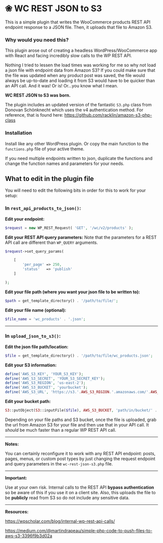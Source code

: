 # ❀ WC REST JSON to S3
This is a simple plugin that writes the WooCommerce products REST API endpoint response to a JSON file. Then, it uploads that file to Amazon S3. 

### Why would you need this?
This plugin arose out of creating a headless WordPress/WooCommerce app with React and facing incredibly slow calls to the WP REST API. 

Nothing I tried to lessen the load times was working for me so why not load a json file with endpoint data from Amazon S3? If you could make sure that the file was updated when any product post was saved, the file would always be up-to-date and loading it from S3 would have to be quicker than an API call. And it was! Or is! Or...you know what I mean.

**WC REST JSON to S3 was born.**

The plugin includes an updated version of the fantastic `S3.php` class from Donovan Schönknecht which uses the v4 authentication method. For reference, that is found here: https://github.com/racklin/amazon-s3-php-class

### Installation
Install like any other WordPress plugin. Or copy the main function to the `functions.php` file of your active theme. 

If you need multiple endpoints written to json, duplicate the functions and change the function names and parameters for your needs.

## What to edit in the plugin file
You will need to edit the following bits in order for this to work for your setup:

### In `rest_api_products_to_json()`:

**Edit your endpoint:**
```php
$request = new WP_REST_Request( 'GET', '/wc/v2/products' );
```

**Edit your REST API query parameters:**
Note that the parameters for a REST API call are different than `WP_QUERY` arguments.
```php
$request->set_query_params(

    [ 
        'per_page' => 250,
        'status'   => 'publish'
    ]

);
```

**Edit your file path (where you want your json file to be written to):**
```php
$path = get_template_directory() . '/path/to/file/';
```

**Edit your file name (optional):**
```php
$file_name = 'wc_products' . '.json';
```
---

### In `upload_json_to_s3()`:

**Edit the json file path/location:**
```php
$file = get_template_directory() . '/path/to/file/wc_products.json';
```

**Edit your S3 information:**
```php
define('AWS_S3_KEY', 'YOUR_S3_KEY');
define('AWS_S3_SECRET', 'YOUR_S3_SECRET_KEY');
define('AWS_S3_REGION', 'us-east-2');
define('AWS_S3_BUCKET', 'yourbucket');
define('AWS_S3_URL', 'https://s3.'.AWS_S3_REGION.'.amazonaws.com/'.AWS_S3_BUCKET.'/');
```

**Edit your bucket path:**
```php
S3::putObject(S3::inputFile($file), AWS_S3_BUCKET, 'path/in/bucket/' . $file, S3::ACL_PUBLIC_READ);
```

Depending on your file paths and S3 bucket, once the file is uploaded, grab the url from Amazon S3 for your file and then use that in your API call. It *should* be much faster than a regular WP REST API call.

---
**Notes:** 

You can certainly reconfigure it to work with any REST API endpoint: posts, pages, menus, or custom post types by just changing the request endpoint and query parameters in the `wc-rest-json-s3.php` file.

---

**Important:**

Use at your own risk. Internal calls to the REST API **bypass authentication** so be aware of this if you use it on a client site. Also, this uploads the file to be **publicly** read from S3 so do not include any sensitive data.

---

**Resources:**

https://wpscholar.com/blog/internal-wp-rest-api-calls/

https://medium.com/@martindrapeau/simple-php-code-to-push-files-to-aws-s3-3396f9b3d02a

